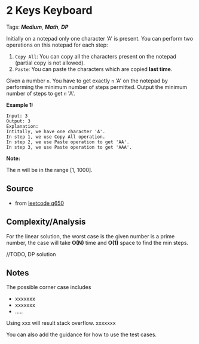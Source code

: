 [comment]: <> (This is a comment, it will not be included. For every question commit to the repository, you should put this readme file in the question/problem folder as a readme file, rename it to README.md)

# 2 Keys Keyboard
Tags: ___Medium___, ___Math___, ___DP___

Initially on a notepad only one character 'A' is present. You can perform two operations on this notepad for each step:
1. `Copy All`: You can copy all the characters present on the notepad (partial copy is not allowed).
1. `Paste`: You can paste the characters which are copied __last time__.

Given a number `n`. You have to get exactly `n` 'A' on the notepad by performing the minimum number of steps permitted. Output the minimum number of steps to get `n` 'A'.

__Example 1:__
```
Input: 3
Output: 3
Explanation:
Intitally, we have one character 'A'.
In step 1, we use Copy All operation.
In step 2, we use Paste operation to get 'AA'.
In step 3, we use Paste operation to get 'AAA'.
```

__Note:__

The n will be in the range [1, 1000].

## Source
* from [leetcode q650](https://leetcode.com/problems/2-keys-keyboard)

## Complexity/Analysis
For the linear solution, the worst case is the given number is a prime number, the case will take __O(N)__ time and __O(1)__ space to find the min steps.

//TODO, DP solution

## Notes
The possible corner case includes
* xxxxxxx
* xxxxxxx
* .....

Using xxx will result stack overflow. xxxxxxx

You can also add the guidance for how to use the test cases.
